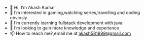 - 👋 Hi, I’m Akash Kumar
- 👀 I’m interested in gaming,watching series,travelling and coding obviosly
- 🌱 I’m currently learning fullstack development with java
- 💞️ I’m looking to gain more knowledge and experience
- 📫 How to reach me?,email me at akash581999@gmail.com

<!---
Akash581999/Akash581999 is a ✨ special ✨ repository because its `README.md` (this file) appears on your GitHub profile.
You can click the Preview link to take a look at your changes.
--->
